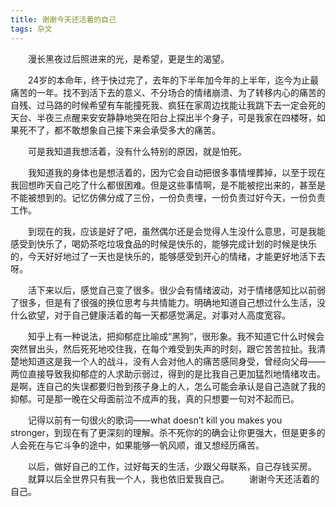 ```yaml
---
title: 谢谢今天还活着的自己
tags: 杂文
---
```


　　漫长黑夜过后照进来的光，是希望，更是生的渴望。

<!--more-->

　　24岁的本命年，终于快过完了，去年的下半年加今年的上半年，迄今为止最痛苦的一年。找不到活下去的意义、不分场合的情绪崩溃、为了转移内心的痛苦的自残、过马路的时候希望有车能撞死我、疯狂在家周边找能让我跳下去一定会死的天台、半夜三点醒来安安静静地哭在阳台上探出半个身子，可是我家在四楼呀，如果死不了，都不敢想象自己接下来会承受多大的痛苦。

　　可是我知道我想活着，没有什么特别的原因，就是怕死。

　　我知道我的身体也是想活着的，因为它会自动把很多事情埋葬掉，以至于现在我回想昨天自己吃了什么都很困难。但是这些事情啊，是不能被挖出来的，甚至是不能被想到的。记忆仿佛分成了三份，一份负责埋，一份负责过好今天，一份负责工作。

　　到现在的我，应该是好了吧，虽然偶尔还是会觉得人生没什么意思，可是我能感受到快乐了，喝奶茶吃垃圾食品的时候是快乐的，能够完成计划的时候是快乐的，今天好好地过了一天也是快乐的，能够感受到开心的情绪，才能更好地活下去呀。

　　活下来以后，感觉自己变了很多。很少会有情绪波动，对于情绪感知比以前弱了很多，但是有了很强的换位思考与共情能力。明确地知道自己想过什么生活，没什么欲望，对于自己健康活着的每一天都感觉满足。对事对人高度宽容。

　　知乎上有一种说法，把抑郁症比喻成“黑狗”，很形象。我不知道它什么时候会突然冒出头，然后死死地咬住我，在每个难受到失声的时刻，跟它苦苦拉扯。我清楚地知道这是我一个人的战斗，没有人会对他人的痛苦感同身受，曾经向父母——两位直接导致我抑郁症的人求助示弱过，得到的是比我自己更加猛烈地情绪攻击。是啊，连自己的失误都要归咎到孩子身上的人，怎么可能会承认是自己造就了我的抑郁。可是那一晚在父母面前泣不成声的我，真的只想要一句对不起而已。

　　记得以前有一句很火的歌词——what doesn’t kill you makes you stronger，到现在有了更深刻的理解。杀不死你的的确会让你更强大，但是更多的人会死在与它斗争的途中，如果能够一帆风顺，谁又想经历痛苦。

　　以后，做好自己的工作，过好每天的生活，少跟父母联系，自己存钱买房。
　　就算以后全世界只有我一个人，我也依旧爱我自己。
　　谢谢今天还活着的自己。